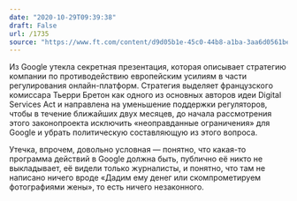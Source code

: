 ```yaml
---
date: "2020-10-29T09:39:38"
draft: False
url: /1735
source: "https://www.ft.com/content/d9d05b1e-45c0-44b8-a1ba-3aa6d0561bed"
---
```


Из Google утекла секретная презентация, которая описывает стратегию компании по противодействию европейским усилиям в части регулирования онлайн-платформ. Стратегия выделяет французского комиссара Тьерри Бретон как одного из основных авторов идеи Digital Services Act и направлена на уменьшение поддержки регуляторов, чтобы в течение ближайших двух месяцев, до начала рассмотрения этого законопроекта исключить «неоправданные ограничения» для Google и убрать политическую составляющую из этого вопроса.

Утечка, впрочем, довольно условная — понятно, что какая-то программа действий в Google должна быть, публично её никто не выкладывает, её видели только журналисты, и понятно, что там не написано ничего вроде «Дадим ему денег или скомпрометируем фотографиями жены», то есть ничего незаконного.
